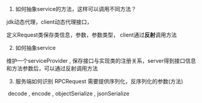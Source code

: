 1. 如何抽象service的方法，这样可以调用不同方法？

  jdk动态代理，client动态代理接口，

  定义Request类保存类信息，参数，参数类型， client通过**反射**调用方法 

  

2. 如何抽象service

  维护一个serviceProvider , 保存接口与实现类的注册关系，server得到接口信息和方法参数后，可以通过反射调用方法

  

3. 服务端如何识别 RPCRequest
    需要提供序列化，反序列化的参数(方法)

​	decode , encode , objectSerialize , jsonSerialize
